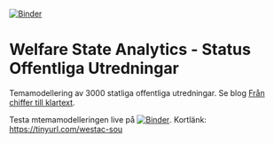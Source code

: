 [![Binder](https://mybinder.org/badge_logo.svg)](https://mybinder.org/v2/gh/welfare-state-analytics/westac_sou_binder/HEAD?filepath=%2Fnotebooks%2F3_explore_topic_models.ipynb)
# Welfare State Analytics - Status Offentliga Utredningar

Temamodellering av 3000 statliga offentliga utredningar. Se blog [Från chiffer till klartext](http://pellesnickars.se/2021/02/fran-chiffer-till-klartext/).

Testa mtemamodelleringen live på [![Binder](https://mybinder.org/badge_logo.svg)](https://mybinder.org/v2/gh/welfare-state-analytics/westac_sou_binder/HEAD?filepath=%2Fnotebooks%2F3_explore_topic_models.ipynb). Kortlänk: https://tinyurl.com/westac-sou

<!-- - https://mybinder.org/v2/gh/welfare-state-analytics/westac_sou_binder/HEAD?filepath=%2Fnotebooks%2F3_explore_topic_models.ipynb

- https://gesis.mybinder.org/binder/v2/gh/welfare-state-analytics/westac_sou_binder/c462fc2f1ae187cbbb66ee77edb1b7084848845c -->

